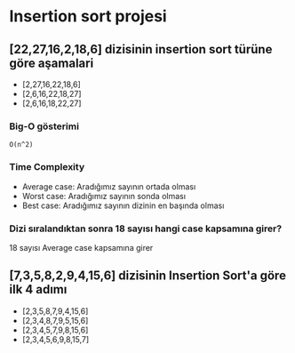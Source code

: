 # Insertion sort projesi

## [22,27,16,2,18,6] dizisinin insertion sort türüne göre aşamalari

* [2,27,16,22,18,6]
* [2,6,16,22,18,27]
* [2,6,16,18,22,27]

### Big-O gösterimi

    O(n^2)

### Time Complexity

* Average case: Aradığımız sayının ortada olması
* Worst case: Aradığımız sayının sonda olması
* Best case: Aradığımız sayının dizinin en başında olması

### Dizi sıralandıktan sonra 18 sayısı hangi case kapsamına girer?

 18 sayısı Average case kapsamına girer

## [7,3,5,8,2,9,4,15,6] dizisinin Insertion Sort'a göre ilk 4 adımı

* [2,3,5,8,7,9,4,15,6]
* [2,3,4,8,7,9,5,15,6]
* [2,3,4,5,7,9,8,15,6]
* [2,3,4,5,6,9,8,15,7]